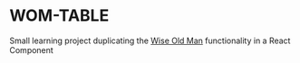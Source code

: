 # WOM-TABLE

Small learning project duplicating the [Wise Old Man](https://wiseoldman.net) functionality in a React Component

